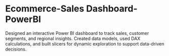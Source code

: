 # Ecommerce-Sales Dashboard-PowerBI
Designed an interactive Power BI dashboard to track sales, customer segments, and regional insights. Created data models, used DAX calculations, and built slicers for dynamic exploration to support data-driven decisions.
